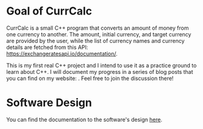 # Goal of CurrCalc
CurrCalc is a small C++ program that converts an amount of money from one currency to another. The amount, initial currency, and target currency are provided by the user, while the list of currency names and currency details are fetched from this API: https://exchangeratesapi.io/documentation/.

This is my first real C++ project and I intend to use it as a practice ground to learn about C++. I will document my progress in a series of blog posts that you can find on my website: . Feel free to join the discussion there!

# Software Design
You can find the documentation to the software's design [here](./documentation/README.md).
